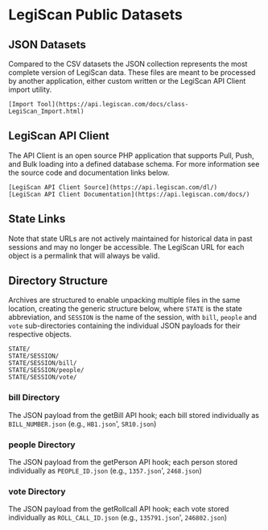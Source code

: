 # LegiScan Public Datasets

## JSON Datasets
Compared to the CSV datasets the JSON collection represents the most complete
version of LegiScan data. These files are meant to be processed by another
application, either custom written or the LegiScan API Client import utility.

	[Import Tool](https://api.legiscan.com/docs/class-LegiScan_Import.html)

## LegiScan API Client
The API Client is an open source PHP application that supports Pull, Push,
and Bulk loading into a defined database schema. For more information see
the source code and documentation links below.

	[LegiScan API Client Source](https://api.legiscan.com/dl/)
	[LegiScan API Client Documentation](https://api.legiscan.com/docs/)

## State Links
Note that state URLs are not actively maintained for historical data in past
sessions and may no longer be accessible. The LegiScan URL for each object is
a permalink that will always be valid.

## Directory Structure
Archives are structured to enable unpacking multiple files in the same location,
creating the generic structure below, where `STATE` is the state abbreviation, and
`SESSION` is the name of the session, with `bill`, `people` and `vote` sub-directories
containing the individual JSON payloads for their respective objects.

	STATE/
	STATE/SESSION/
	STATE/SESSION/bill/
	STATE/SESSION/people/
	STATE/SESSION/vote/

### bill Directory
The JSON payload from the getBill API hook; each bill stored individually as
`BILL_NUMBER.json` (e.g., `HB1.json`', `SR10.json`)

### people Directory
The JSON payload from the getPerson API hook; each person stored individually as
`PEOPLE_ID.json` (e.g., `1357.json`', `2468.json`)

### vote Directory
The JSON payload from the getRollcall API hook; each vote stored individually as
`ROLL_CALL_ID.json` (e.g., `135791.json`', `246802.json`)